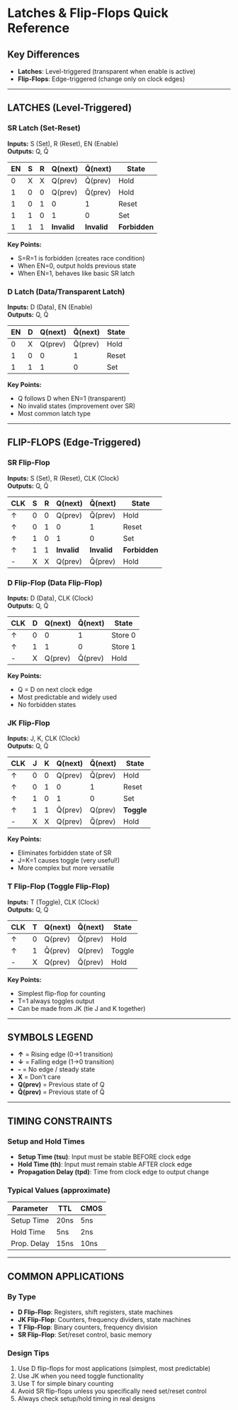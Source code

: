 # Latches & Flip-Flops Quick Reference

## Key Differences
- **Latches**: Level-triggered (transparent when enable is active)
- **Flip-Flops**: Edge-triggered (change only on clock edges)

---

## LATCHES (Level-Triggered)

### SR Latch (Set-Reset)
**Inputs:** S (Set), R (Reset), EN (Enable)  
**Outputs:** Q, Q̄

| EN | S | R | Q(next) | Q̄(next) | State |
|----|---|---|---------|----------|-------|
| 0  | X | X | Q(prev) | Q̄(prev) | Hold |
| 1  | 0 | 0 | Q(prev) | Q̄(prev) | Hold |
| 1  | 0 | 1 | 0       | 1        | Reset |
| 1  | 1 | 0 | 1       | 0        | Set |
| 1  | 1 | 1 | **Invalid** | **Invalid** | **Forbidden** |

**Key Points:**
- S=R=1 is forbidden (creates race condition)
- When EN=0, output holds previous state
- When EN=1, behaves like basic SR latch

### D Latch (Data/Transparent Latch)
**Inputs:** D (Data), EN (Enable)  
**Outputs:** Q, Q̄

| EN | D | Q(next) | Q̄(next) | State |
|----|---|---------|----------|-------|
| 0  | X | Q(prev) | Q̄(prev) | Hold |
| 1  | 0 | 0       | 1        | Reset |
| 1  | 1 | 1       | 0        | Set |

**Key Points:**
- Q follows D when EN=1 (transparent)
- No invalid states (improvement over SR)
- Most common latch type

---

## FLIP-FLOPS (Edge-Triggered)

### SR Flip-Flop
**Inputs:** S (Set), R (Reset), CLK (Clock)  
**Outputs:** Q, Q̄

| CLK | S | R | Q(next) | Q̄(next) | State |
|-----|---|---|---------|----------|-------|
| ↑   | 0 | 0 | Q(prev) | Q̄(prev) | Hold |
| ↑   | 0 | 1 | 0       | 1        | Reset |
| ↑   | 1 | 0 | 1       | 0        | Set |
| ↑   | 1 | 1 | **Invalid** | **Invalid** | **Forbidden** |
| -   | X | X | Q(prev) | Q̄(prev) | Hold |

### D Flip-Flop (Data Flip-Flop)
**Inputs:** D (Data), CLK (Clock)  
**Outputs:** Q, Q̄

| CLK | D | Q(next) | Q̄(next) | State |
|-----|---|---------|----------|-------|
| ↑   | 0 | 0       | 1        | Store 0 |
| ↑   | 1 | 1       | 0        | Store 1 |
| -   | X | Q(prev) | Q̄(prev) | Hold |

**Key Points:**
- Q = D on next clock edge
- Most predictable and widely used
- No forbidden states

### JK Flip-Flop
**Inputs:** J, K, CLK (Clock)  
**Outputs:** Q, Q̄

| CLK | J | K | Q(next) | Q̄(next) | State |
|-----|---|---|---------|----------|-------|
| ↑   | 0 | 0 | Q(prev) | Q̄(prev) | Hold |
| ↑   | 0 | 1 | 0       | 1        | Reset |
| ↑   | 1 | 0 | 1       | 0        | Set |
| ↑   | 1 | 1 | Q̄(prev) | Q(prev)  | **Toggle** |
| -   | X | X | Q(prev) | Q̄(prev) | Hold |

**Key Points:**
- Eliminates forbidden state of SR
- J=K=1 causes toggle (very useful!)
- More complex but more versatile

### T Flip-Flop (Toggle Flip-Flop)
**Inputs:** T (Toggle), CLK (Clock)  
**Outputs:** Q, Q̄

| CLK | T | Q(next) | Q̄(next) | State |
|-----|---|---------|----------|-------|
| ↑   | 0 | Q(prev) | Q̄(prev) | Hold |
| ↑   | 1 | Q̄(prev) | Q(prev)  | Toggle |
| -   | X | Q(prev) | Q̄(prev) | Hold |

**Key Points:**
- Simplest flip-flop for counting
- T=1 always toggles output
- Can be made from JK (tie J and K together)

---

## SYMBOLS LEGEND
- **↑** = Rising edge (0→1 transition)
- **↓** = Falling edge (1→0 transition) 
- **-** = No edge / steady state
- **X** = Don't care
- **Q(prev)** = Previous state of Q
- **Q̄(prev)** = Previous state of Q̄

---

## TIMING CONSTRAINTS

### Setup and Hold Times
- **Setup Time (tsu)**: Input must be stable BEFORE clock edge
- **Hold Time (th)**: Input must remain stable AFTER clock edge
- **Propagation Delay (tpd)**: Time from clock edge to output change

### Typical Values (approximate)
| Parameter | TTL | CMOS |
|-----------|-----|------|
| Setup Time | 20ns | 5ns |
| Hold Time | 5ns | 2ns |
| Prop. Delay | 15ns | 10ns |

---

## COMMON APPLICATIONS

### By Type
- **D Flip-Flop**: Registers, shift registers, state machines
- **JK Flip-Flop**: Counters, frequency dividers, state machines  
- **T Flip-Flop**: Binary counters, frequency division
- **SR Flip-Flop**: Set/reset control, basic memory

### Design Tips
1. Use D flip-flops for most applications (simplest, most predictable)
2. Use JK when you need toggle functionality
3. Use T for simple binary counting
4. Avoid SR flip-flops unless you specifically need set/reset control
5. Always check setup/hold timing in real designs
